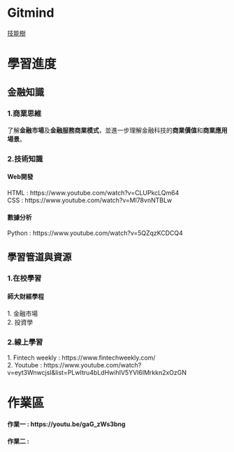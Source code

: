 <h1> Gitmind </h1>

 [技能樹](https://gitmind.com/app/docs/mkuw8sv5?lang=tw)
<h1> 學習進度 </h1>
<h2> 金融知識 </h2>
<h3>1.商業思維<br></h3>
了解<b>金融市場</b>及<b>金融服務商業模式</b>，並進一步理解金融科技的<b>商業價值</b>和<b>商業應用場景</b>。
<h3>2.技術知識<br></h3>
<h4>Web開發<br></h4>
HTML : https://www.youtube.com/watch?v=CLUPkcLQm64<br>
CSS : https://www.youtube.com/watch?v=Ml78vnNTBLw
<h4>數據分析<br></h4>
Python : https://www.youtube.com/watch?v=5QZqzKCDCQ4
<h2> 學習管道與資源 </h2>
<h3>1.在校學習<br></h3>
<h4>師大財經學程<br></h4>
1. 金融市場<br>
2. 投資學
<h3>2.線上學習<br></h3>
1. Fintech weekly : https://www.fintechweekly.com/<br>
2. Youtube : https://www.youtube.com/watch?v=eyt3WnwcjsI&list=PLwItru4bLdHwihIV5YVl6IMrkkn2xOzGN
<h1> 作業區 </h1>
<h4>作業一 : https://youtu.be/gaG_zWs3bng<br></h4>
<h4>作業二 : </h4>
